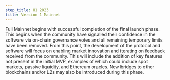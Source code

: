 ```yaml
---
step_title: H1 2023
title: Version 1 Mainnet
---
```


Full Mainnet begins with successful completion of the final launch phase. This begins when the community have signalled their confidence in the software via on-chain governance votes and all remaining temporary limits have been removed. From this point, the development of the protocol and software will focus on enabling market innovation and iterating on feedback received from the community. This will include the addition of key features not present in the initial MVP, examples of which could include spot markets, passive liquidity, and Ethereum oracles. New bridges to other blockchains and/or L2s may also be introduced during this phase.
